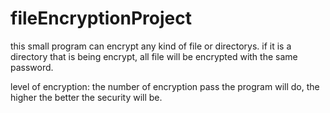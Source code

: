 # fileEncryptionProject

this small program can encrypt any kind of file or directorys.
if it is a directory that is being encrypt, all file will be encrypted with the same password.

level of encryption: the number of encryption pass the program will do, the higher the better the security will be. 
